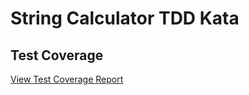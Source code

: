 # String Calculator TDD Kata

## Test Coverage

[View Test Coverage Report](https://eshaansinghparihar.github.io/string-calculator-kata/)

